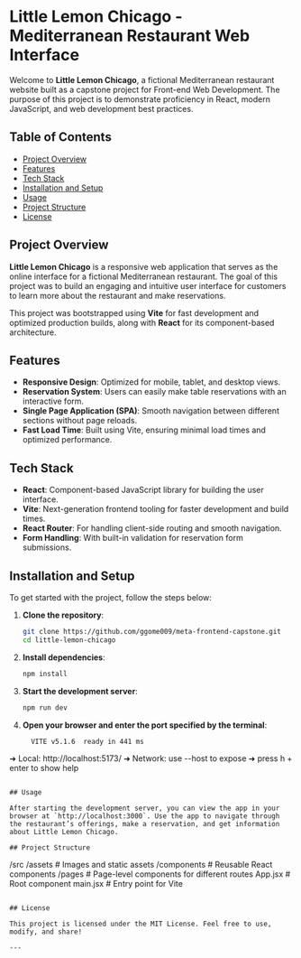 # Little Lemon Chicago - Mediterranean Restaurant Web Interface

Welcome to **Little Lemon Chicago**, a fictional Mediterranean restaurant website built as a capstone project for Front-end Web Development. The purpose of this project is to demonstrate proficiency in React, modern JavaScript, and web development best practices.

## Table of Contents

- [Project Overview](#project-overview)
- [Features](#features)
- [Tech Stack](#tech-stack)
- [Installation and Setup](#installation-and-setup)
- [Usage](#usage)
- [Project Structure](#project-structure)
- [License](#license)

## Project Overview

**Little Lemon Chicago** is a responsive web application that serves as the online interface for a fictional Mediterranean restaurant. The goal of this project was to build an engaging and intuitive user interface for customers to learn more about the restaurant and make reservations.

This project was bootstrapped using **Vite** for fast development and optimized production builds, along with **React** for its component-based architecture.

## Features

- **Responsive Design**: Optimized for mobile, tablet, and desktop views.
- **Reservation System**: Users can easily make table reservations with an interactive form.
- **Single Page Application (SPA)**: Smooth navigation between different sections without page reloads.
- **Fast Load Time**: Built using Vite, ensuring minimal load times and optimized performance.

## Tech Stack

- **React**: Component-based JavaScript library for building the user interface.
- **Vite**: Next-generation frontend tooling for faster development and build times.
- **React Router**: For handling client-side routing and smooth navigation.
- **Form Handling**: With built-in validation for reservation form submissions.

## Installation and Setup

To get started with the project, follow the steps below:

1. **Clone the repository**:
   ```bash
   git clone https://github.com/ggome009/meta-frontend-capstone.git
   cd little-lemon-chicago
   ```

2. **Install dependencies**:
   ```bash
   npm install
   ```

3. **Start the development server**:
   ```bash
   npm run dev
   ```

3. **Open your browser and enter the port specified by the terminal**:
   ```bash
     VITE v5.1.6  ready in 441 ms

  ➜  Local:   http://localhost:5173/
  ➜  Network: use --host to expose
  ➜  press h + enter to show help
   ```

## Usage

After starting the development server, you can view the app in your browser at `http://localhost:3000`. Use the app to navigate through the restaurant’s offerings, make a reservation, and get information about Little Lemon Chicago.

## Project Structure

```
/src
  /assets        # Images and static assets
  /components    # Reusable React components
  /pages         # Page-level components for different routes
  App.jsx        # Root component
  main.jsx       # Entry point for Vite
```

## License

This project is licensed under the MIT License. Feel free to use, modify, and share!

---